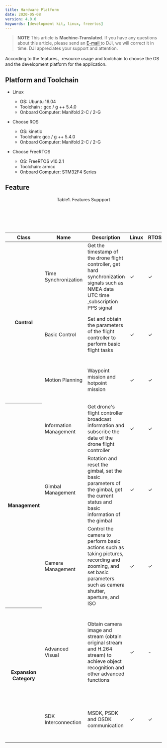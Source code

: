 ```yaml
---
title: Hardware Platform
date: 2020-05-08
version: 4.0.0
keywords: [development kit, linux, freertos]
---
```

> **NOTE** This article is **Machine-Translated**. If you have any questions about this article, please send an <a href="mailto:dev@dji.com">E-mail </a>to DJI, we will correct it in time. DJI appreciates your support and attention.

According to the features、resource usage and toolchain to choose the OS and the development platform for the application.

## Platform and Toolchain
* Linux
   * OS: Ubuntu 16.04
   * Toolchain : gcc / g ++ 5.4.0
   * Onboard Computer: Manifold 2-C / 2-G

* Choose ROS
   * OS: kinetic
   * Toolchain: gcc / g ++ 5.4.0
   * Onboard Computer: Manifold 2-C / 2-G

* Choose FreeRTOS
   * OS: FreeRTOS v10.2.1
   * Toolchain: armcc
   * Onboard Computer: STM32F4 Series

## Feature

<div>
<div style="text-align: center"><p>Table1. Features Suppport </p></div>
<div>
<table>
<thead>
   <th>Class</th>
   <th> Name </th>
   <th width=200> Description </th>
   <th> Linux </th>
   <th> RTOS </th>
   <th> ROS </th>
   <th width=120> Drone </th>
   <th> NOTE </th>
</thead>
<tbody>
    <tr>
    <tr>
    <th rowspan="3"> Control </th>
     <td> Time Synchronization </td>
     <td> Get the timestamp of the drone flight controller, get hard synchronization signals such as NMEA data UTC time ,subscription PPS signal </td>
     <td> ✓ </td>
     <td> ✓ </td>
     <td> ✓ </td>
     <td> M300 RTK </br> M200 RTK V2 </br> M200 V2 </td>
     <td rowspan="6">-</td>
    </tr>
    <tr>
     <td> Basic Control </td>
     <td> Set and obtain the parameters of the flight controller to perform basic flight tasks</td>
     <td> ✓ </td>
     <td> ✓ </td>
     <td> ✓ </td>
     <td> M300 RTK </br> M200 RTK V2 </br> M200 V2 </td>
    </tr>
      <tr>
      <td> Motion Planning </td>
      <td> Waypoint mission and hotpoint mission </td>
      <td> ✓ </td>
      <td> ✓ </td>
      <td> ✓ </td>
      <td> M300 RTK </br> M200 RTK V2 </br> M200 V2 </td>
    </tr>
    <tr>
      <th rowspan="3"> Management </th>
      <td> Information Management </td>
      <td> Get drone's flight controller broadcast information and subscribe the data of the drone flight controller </​​td>
      <td> ✓ </td>
      <td> ✓ </td>
      <td> ✓ </td>
      <td> M300 RTK </br> M200 RTK V2 </br> M200 V2 </td>
    </tr>
    <tr>
     <td> Gimbal Management </td>
     <td> Rotation and reset the gimbal, set the basic parameters of the gimbal, get the current status and basic information of the gimbal </td>
     <td> ✓ </td>
     <td> ✓ </td>
     <td> ✓ </td>
     <td> M300 RTK </br> M200 RTK V2 </br> M200 V2 </td>
    </tr>
    <tr>
     <td> Camera Management </td>
     <td> Control the camera to perform basic actions such as taking pictures, recording and zooming, and set basic parameters such as camera shutter, aperture, and ISO
     <td> ✓ </td>
     <td> ✓ </td>
     <td> ✓ </td>
     <td> M300 RTK </br> M200 RTK V2 </br> </td>
    </tr>
    <tr>
      <th rowspan="3"> Expansion Category </th>
      <td> Advanced Visual </td>
      <td> Obtain camera image and stream (obtain original stream and H.264 stream) to achieve object recognition and other advanced functions </td>
      <td> ✓ </td>
      <td>-</td>
      <td> ✓ </td>
      <td> M300 RTK </br> M200 RTK V2 </br> M200 V2 </td>
      <td> M200 RTK V2 and M200 V2 only support obtaining the original camera stream and H.264 stream </td>
    </tr>
        <tr>
      <td> SDK Interconnection </td>
      <td> MSDK, PSDK and OSDK communication </td>
      <td> ✓ </td>
      <td> ✓ </td>
      <td> will support </td>
      <td> M300 RTK </br> M200 RTK V2 </br> M200 V2 </td>
      <td>-</td>
    </tr>
</tbody>
</table>
</div></div>